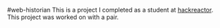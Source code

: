 #web-historian
This is a project I completed as a student at [hackreactor](http://hackreactor.com). This project was worked on with a pair.
